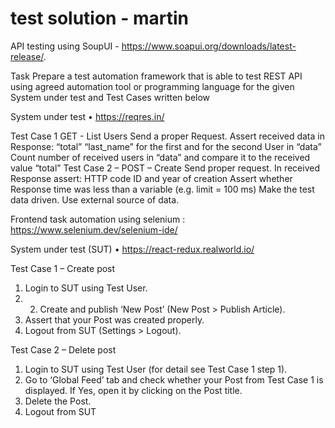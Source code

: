 # test solution - martin
API testing using SoupUI - https://www.soapui.org/downloads/latest-release/.

Task
Prepare a test automation framework that is able to test REST API using agreed automation tool or programming language for the given System under test and Test Cases written below

System under test • https://reqres.in/

Test Case 1 GET - List Users
Send a proper Request.
Assert received data in Response:
“total”
“last_name” for the first and for the second User in “data”
Count number of received users in “data” and compare it to the received value “total”
Test Case 2 – POST – Create
Send proper request.
In received Response assert:
HTTP code
ID and year of creation
Assert whether Response time was less than a variable (e.g. limit = 100 ms)
Make the test data driven. Use external source of data.


Frontend task automation using selenium : https://www.selenium.dev/selenium-ide/

System under test (SUT)
• https://react-redux.realworld.io/

Test Case 1 – Create post
1. Login to SUT using Test User.
2. 2. Create and publish ‘New Post’ (New Post > Publish Article).
3. Assert that your Post was created properly.
4. Logout from SUT (Settings > Logout).

Test Case 2 – Delete post
1. Login to SUT using Test User (for detail see Test Case 1 step 1).
2. Go to ‘Global Feed’ tab and check whether your Post from Test Case 1 is displayed. If
Yes, open it by clicking on the Post title.
3. Delete the Post.
4. Logout from SUT 
